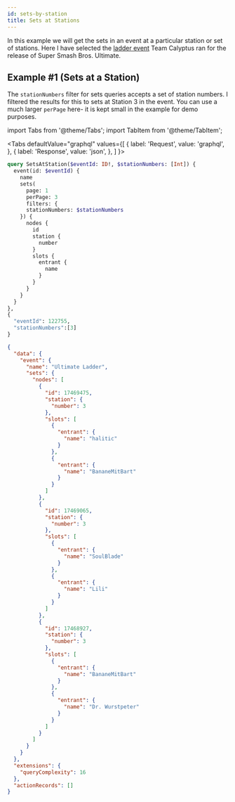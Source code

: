 ```yaml
---
id: sets-by-station
title: Sets at Stations
---
```


In this example we will get the sets in an event at a particular station or set of stations.
Here I have selected the <a href="https://smash.gg/tournament/super-smash-bros-ultimate-release-event/events/super-smash-bros-ultimate/brackets/271970/592933/matches" target="_blank">ladder event</a>
Team Calyptus ran for the release of Super Smash Bros. Ultimate.

## Example #1 (Sets at a Station)

The `stationNumbers` filter for sets queries accepts a set of station numbers.
I filtered the results for this to sets at Station 3 in the event.
You can use a much larger `perPage` here- it is kept small in the example for demo purposes.

import Tabs from '@theme/Tabs';
import TabItem from '@theme/TabItem';

<Tabs
defaultValue="graphql"
values={[
{ label: 'Request', value: 'graphql', },
{ label: 'Response', value: 'json', },
]
}>
<TabItem value="graphql">

```graphql
query SetsAtStation($eventId: ID!, $stationNumbers: [Int]) {
  event(id: $eventId) {
    name
    sets(
      page: 1
      perPage: 3
      filters: {
      stationNumbers: $stationNumbers
    }) {
      nodes {
        id
        station {
          number
        }
        slots {
          entrant {
            name
          }
        }
      }
    }
  }
},
{
  "eventId": 122755,
  "stationNumbers":[3]
}
```

</TabItem>

<TabItem value="json">

```json
{
  "data": {
    "event": {
      "name": "Ultimate Ladder",
      "sets": {
        "nodes": [
          {
            "id": 17469475,
            "station": {
              "number": 3
            },
            "slots": [
              {
                "entrant": {
                  "name": "halitic"
                }
              },
              {
                "entrant": {
                  "name": "BananeMitBart"
                }
              }
            ]
          },
          {
            "id": 17469065,
            "station": {
              "number": 3
            },
            "slots": [
              {
                "entrant": {
                  "name": "SoulBlade"
                }
              },
              {
                "entrant": {
                  "name": "Lili"
                }
              }
            ]
          },
          {
            "id": 17468927,
            "station": {
              "number": 3
            },
            "slots": [
              {
                "entrant": {
                  "name": "BananeMitBart"
                }
              },
              {
                "entrant": {
                  "name": "Dr. Wurstpeter"
                }
              }
            ]
          }
        ]
      }
    }
  },
  "extensions": {
    "queryComplexity": 16
  },
  "actionRecords": []
}
```

</TabItem>
</Tabs>
